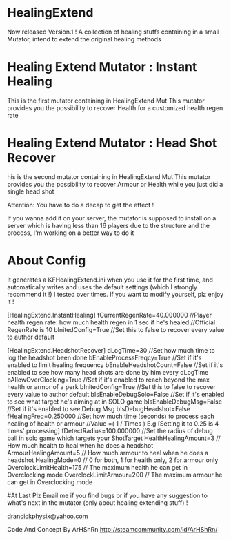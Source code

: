 # HealingExtend
Now released Version.1 !
A collection of healing stuffs containing in a small Mutator, intend to extend the original healing methods

# Healing Extend Mutator : Instant Healing
This is the first mutator containing in HealingExtend Mut 
This mutator provides you the possibility to recover Health for a customized health regen rate

# Healing Extend Mutator : Head Shot Recover
his is the second mutator containing in HealingExtend Mut
This mutator provides you the possibility to recover Armour or Health while you just did a single head shot
 
Attention:	You have to do a decap to get the effect !

If you wanna add it on your server, the mutator is supposed to install on a server which is having less than 16 players due to the structure and the process, I'm working on a better way to do it

# About Config
It generates a KFHealingExtend.ini when you use it for the first time, and automatically writes and uses the default settings (which I strongly recommend it !) I tested over times. If you want to modify yourself, plz enjoy it !

[HealingExtend.InstantHealing]
fCurrentRegenRate=40.000000           //Player health regen rate: how much health regen in 1 sec if he's healed
                                      //Official RegenRate is 10
bInitedConfig=True                    //Set this to false to recover every value to author default

[HealingExtend.HeadshotRecover]
dLogTime=30                           //Set how much time to log the headshot been done
bEnableProcessFreqcy=True             //Set if it's enabled to limit healing frequency
bEnableHeadshotCount=False            //Set if it's enabled to see how many head shots are done by him every dLogTime
bAllowOverClocking=True               //Set if it's enabled to reach beyond the max health or armor of a perk
bInitedConfig=True                    //Set this to false to recover every value to author default
bIsEnableDebugSolo=False              //Set if it's enabled to see what target he's aiming at in SOLO game
bIsEnableDebugMsg=False               //Set if it's enabled to see Debug Msg
bIsDebugHeadshot=False
fHealingFreq=0.250000                 //Set how much time (seconds) to process each healing of health or armour
                                      //Value =( 1 / Times ) E.g [Setting it to 0.25 is 4 times' processing]
fDetectRadius=100.000000              //Set the radius of debug ball in solo game which targets your ShotTarget
HealthHealingAmount=3                 // How much health to heal when he does a headshot
ArmourHealingAmount=5                 // How much armour to heal when he does a headshot
HealingMode=0                         // 0 for both, 1 for health only, 2 for armour only
OverclockLimitHealth=175              // The maximum health he can get in Overclocking mode
OverclockLimitArmour=200              // The maximum armour he can get in Overclocking mode

#At Last
Plz Email me if you find bugs or if you have any suggestion to what's next in the mutator (only about healing extending stuff) !

drancickphysix@yahoo.com

Code And Concept By ArHShRn
http://steamcommunity.com/id/ArHShRn/
